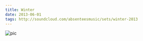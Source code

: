 ```yaml
---
title: Winter
date: 2013-06-01
tags: http://soundcloud.com/absenteesmusic/sets/winter-2013
---
```


![pic](https://i1.sndcdn.com/artworks-000127207014-9zez7t-t500x500.jpg)
